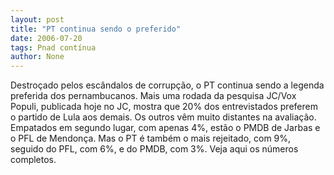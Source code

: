 ```yaml
---
layout: post
title: "PT continua sendo o preferido"
date: 2006-07-20
tags: Pnad contínua
author: None
---
```


Destroçado pelos escândalos de corrupção, o PT continua sendo a legenda preferida dos pernambucanos.&nbsp;Mais uma rodada da&nbsp;pesquisa JC/Vox Populi, publicada hoje no JC, mostra que 20% dos entrevistados preferem o partido de Lula aos demais.
Os outros vêm muito distantes na avaliação. Empatados em segundo lugar, com apenas 4%, estão o PMDB de Jarbas e o PFL de Mendonça.
Mas o PT é também o mais rejeitado, com 9%, seguido&nbsp;do PFL, com 6%, e do PMDB, com 3%.
Veja aqui os números completos. 